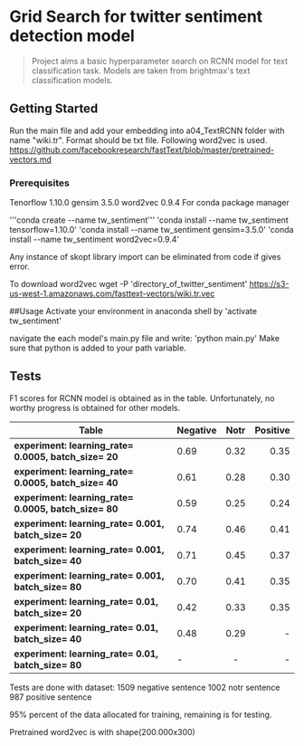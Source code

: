 # Grid Search for twitter sentiment detection model

>Project aims a basic hyperparameter search on RCNN model for text classification task. Models are taken from brightmax's text classification models.

## Getting Started

Run the main file and add your embedding into a04_TextRCNN folder with name "wiki.tr". Format should be txt file. Following word2vec is used.
https://github.com/facebookresearch/fastText/blob/master/pretrained-vectors.md

### Prerequisites

Tenorflow 1.10.0 
gensim 3.5.0
word2vec 0.9.4
For conda package manager

'''conda create --name tw_sentiment'''
'conda install --name tw_sentiment tensorflow=1.10.0'
'conda install --name tw_sentiment gensim=3.5.0'
'conda install --name tw_sentiment word2vec=0.9.4'

Any instance of skopt library import can be eliminated from code if gives error.

To download word2vec
wget -P 'directory_of_twitter_sentiment' https://s3-us-west-1.amazonaws.com/fasttext-vectors/wiki.tr.vec

##Usage
Activate your environment in anaconda shell by
'activate tw_sentiment'

navigate the each model's main.py file and write:
'python main.py'
Make sure that python is added to your path variable.


## Tests
F1 scores for RCNN model is obtained as in the table. Unfortunately, no worthy progress is obtained for other models.

Table| Negative        | Notr           | Positive  |
|---| ------------- |:-------------:| -----:|
|**experiment: learning_rate= 0.0005, batch_size= 20**| 0.69      | 0.32 | 0.35 |
|**experiment: learning_rate= 0.0005, batch_size= 40** | 0.61     | 0.28     |   0.30 |
|**experiment: learning_rate= 0.0005, batch_size= 80**| 0.59      | 0.25     |    0.24 |
|**experiment: learning_rate= 0.001, batch_size= 20**| 0.74       | 0.46    | 0.41 |
|**experiment: learning_rate= 0.001, batch_size= 40**| 0.71      | 0.45     |   0.37 |
|**experiment: learning_rate= 0.001, batch_size= 80**| 0.70     | 0.41      |   0.35 |
|**experiment: learning_rate= 0.01, batch_size= 20**| 0.42      | 0.33      | 0.35 |
|**experiment: learning_rate= 0.01, batch_size= 40**| 0.48      | 0.29      |   -  |
|**experiment: learning_rate= 0.01, batch_size= 80**|   -   |   -   |  -     |

Tests are done with dataset:
1509 negative sentence 
1002 notr sentence 
987 positive sentence 

95% percent of the data allocated for training, remaining is for testing.

Pretrained word2vec is with shape(200.000x300)
